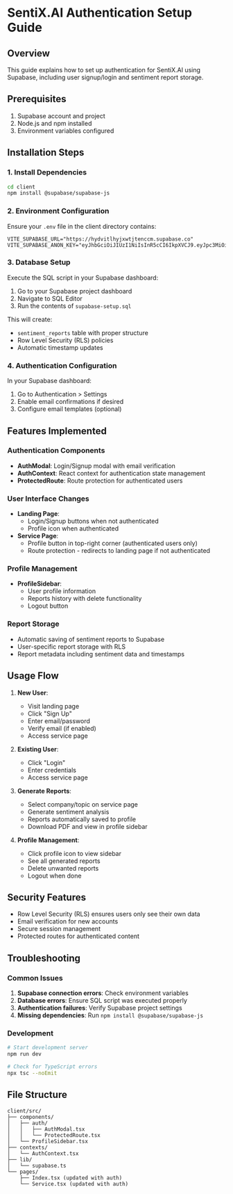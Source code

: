 # SentiX.AI Authentication Setup Guide
## Overview
This guide explains how to set up authentication for SentiX.AI using Supabase, including user signup/login and sentiment report storage.

## Prerequisites
1. Supabase account and project
2. Node.js and npm installed
3. Environment variables configured

## Installation Steps

### 1. Install Dependencies
```bash
cd client
npm install @supabase/supabase-js
```

### 2. Environment Configuration
Ensure your `.env` file in the client directory contains:
```
VITE_SUPABASE_URL="https://hydvitlhyjxwtjtenccm.supabase.co"
VITE_SUPABASE_ANON_KEY="eyJhbGciOiJIUzI1NiIsInR5cCI6IkpXVCJ9.eyJpc3MiOiJzdXBhYmFzZSIsInJlZiI6Imh5ZHZpdGxoeWp4d3RqdGVuY2NtIiwicm9sZSI6ImFub24iLCJpYXQiOjE3NTYyMDM4NTIsImV4cCI6MjA3MTc3OTg1Mn0.in2U9pXw91FqkXitXYoPoMynTKAZv0_EufUoo57m5bo"
```

### 3. Database Setup
Execute the SQL script in your Supabase dashboard:

1. Go to your Supabase project dashboard
2. Navigate to SQL Editor
3. Run the contents of `supabase-setup.sql`

This will create:
- `sentiment_reports` table with proper structure
- Row Level Security (RLS) policies
- Automatic timestamp updates

### 4. Authentication Configuration
In your Supabase dashboard:
1. Go to Authentication > Settings
2. Enable email confirmations if desired
3. Configure email templates (optional)

## Features Implemented

### Authentication Components
- **AuthModal**: Login/Signup modal with email verification
- **AuthContext**: React context for authentication state management
- **ProtectedRoute**: Route protection for authenticated users

### User Interface Changes
- **Landing Page**: 
  - Login/Signup buttons when not authenticated
  - Profile icon when authenticated
- **Service Page**:
  - Profile button in top-right corner (authenticated users only)
  - Route protection - redirects to landing page if not authenticated

### Profile Management
- **ProfileSidebar**: 
  - User profile information
  - Reports history with delete functionality
  - Logout button

### Report Storage
- Automatic saving of sentiment reports to Supabase
- User-specific report storage with RLS
- Report metadata including sentiment data and timestamps

## Usage Flow

1. **New User**:
   - Visit landing page
   - Click "Sign Up" 
   - Enter email/password
   - Verify email (if enabled)
   - Access service page

2. **Existing User**:
   - Click "Login"
   - Enter credentials
   - Access service page

3. **Generate Reports**:
   - Select company/topic on service page
   - Generate sentiment analysis
   - Reports automatically saved to profile
   - Download PDF and view in profile sidebar

4. **Profile Management**:
   - Click profile icon to view sidebar
   - See all generated reports
   - Delete unwanted reports
   - Logout when done

## Security Features
- Row Level Security (RLS) ensures users only see their own data
- Email verification for new accounts
- Secure session management
- Protected routes for authenticated content

## Troubleshooting

### Common Issues
1. **Supabase connection errors**: Check environment variables
2. **Database errors**: Ensure SQL script was executed properly
3. **Authentication failures**: Verify Supabase project settings
4. **Missing dependencies**: Run `npm install @supabase/supabase-js`

### Development
```bash
# Start development server
npm run dev

# Check for TypeScript errors
npx tsc --noEmit
```

## File Structure
```
client/src/
├── components/
│   ├── auth/
│   │   ├── AuthModal.tsx
│   │   └── ProtectedRoute.tsx
│   └── ProfileSidebar.tsx
├── contexts/
│   └── AuthContext.tsx
├── lib/
│   └── supabase.ts
└── pages/
    ├── Index.tsx (updated with auth)
    └── Service.tsx (updated with auth)
```
